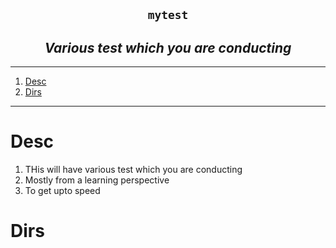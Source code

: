 
<h2 align="center"><code> mytest </code></h2>
<h2 align="center"><i> Various test which you are conducting </i></h2>

----
1. [Desc](#desc)
2. [Dirs](#dirs)

----

# Desc

1. THis will have various test which you are conducting 
2. Mostly from a learning perspective 
3. To get upto speed


# Dirs 